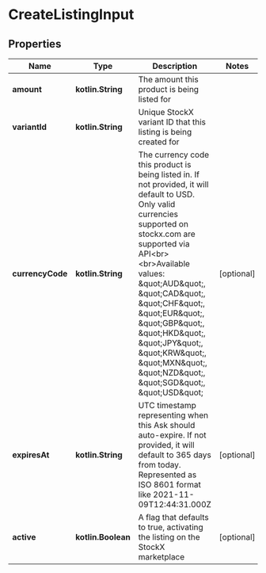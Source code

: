 
# CreateListingInput

## Properties
| Name | Type | Description | Notes |
| ------------ | ------------- | ------------- | ------------- |
| **amount** | **kotlin.String** | The amount this product is being listed for |  |
| **variantId** | **kotlin.String** | Unique StockX variant ID that this listing is being created for |  |
| **currencyCode** | **kotlin.String** | The currency code this product is being listed in. If not provided, it will default to USD.  Only valid currencies supported on stockx.com are supported via API&lt;br&gt;&lt;br&gt;Available values: \&quot;AUD\&quot;, \&quot;CAD\&quot;, \&quot;CHF\&quot;, \&quot;EUR\&quot;, \&quot;GBP\&quot;, \&quot;HKD\&quot;, \&quot;JPY\&quot;, \&quot;KRW\&quot;, \&quot;MXN\&quot;, \&quot;NZD\&quot;, \&quot;SGD\&quot;, \&quot;USD\&quot; |  [optional] |
| **expiresAt** | **kotlin.String** | UTC timestamp representing when this Ask should auto-expire.  If not provided, it will default to 365 days from today.  Represented as ISO 8601 format like 2021-11-09T12:44:31.000Z |  [optional] |
| **active** | **kotlin.Boolean** | A flag that defaults to true, activating the listing on the StockX marketplace |  [optional] |



